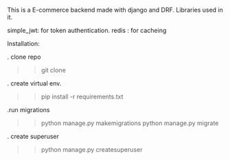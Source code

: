 
This is a E-commerce backend made with django and DRF. 
Libraries used in it.

simple_jwt: for token authentication.
redis     : for cacheing

Installation:

. clone repo 
>> git clone <repo link>

. create virtual env. 
>> pip install -r requirements.txt

.run migrations
>> python manage.py makemigrations 
>> python manage.py migrate

. create superuser
>> python manage.py createsuperuser

